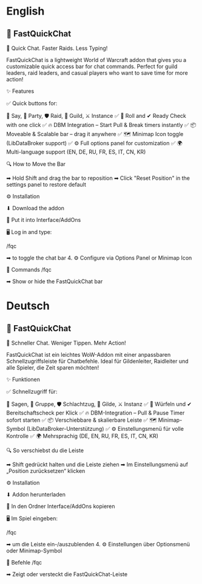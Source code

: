 # English
## 🎯 FastQuickChat

💬 Quick Chat. Faster Raids. Less Typing!

FastQuickChat is a lightweight World of Warcraft addon that gives you a customizable quick access bar for chat commands. Perfect for guild leaders, raid leaders, and casual players who want to save time for more action!

✨ Features

✅ Quick buttons for:

💬 Say, 👥 Party, 🛡 Raid, 🏰 Guild, ⚔ Instance
✅ 🎲 Roll and ✔ Ready Check with one click
✅ 🔥 DBM Integration – Start Pull & Break timers instantly
✅ 📦 Moveable & Scalable bar – drag it anywhere
✅ 🗺 Minimap Icon toggle (LibDataBroker support)
✅ ⚙ Full options panel for customization
✅ 🌍 Multi-language support (EN, DE, RU, FR, ES, IT, CN, KR)

🔍 How to Move the Bar

➡ Hold Shift and drag the bar to reposition
➡ Click "Reset Position" in the settings panel to restore default

⚙ Installation

⬇ Download the addon

📂 Put it into Interface/AddOns

🖥 Log in and type:

/fqc


➡ to toggle the chat bar
4. ⚙ Configure via Options Panel or Minimap Icon

💬 Commands
/fqc


➡ Show or hide the FastQuickChat bar

# Deutsch
## 🎯 FastQuickChat

💬 Schneller Chat. Weniger Tippen. Mehr Action!

FastQuickChat ist ein leichtes WoW-Addon mit einer anpassbaren Schnellzugriffsleiste für Chatbefehle. Ideal für Gildenleiter, Raidleiter und alle Spieler, die Zeit sparen möchten!

✨ Funktionen

✅ Schnellzugriff für:

💬 Sagen, 👥 Gruppe, 🛡 Schlachtzug, 🏰 Gilde, ⚔ Instanz
✅ 🎲 Würfeln und ✔ Bereitschaftscheck per Klick
✅ 🔥 DBM-Integration – Pull & Pause Timer sofort starten
✅ 📦 Verschiebbare & skalierbare Leiste
✅ 🗺 Minimap-Symbol (LibDataBroker-Unterstützung)
✅ ⚙ Einstellungsmenü für volle Kontrolle
✅ 🌍 Mehrsprachig (DE, EN, RU, FR, ES, IT, CN, KR)

🔍 So verschiebst du die Leiste

➡ Shift gedrückt halten und die Leiste ziehen
➡ Im Einstellungsmenü auf „Position zurücksetzen“ klicken

⚙ Installation

⬇ Addon herunterladen

📂 In den Ordner Interface/AddOns kopieren

🖥 Im Spiel eingeben:

/fqc


➡ um die Leiste ein-/auszublenden
4. ⚙ Einstellungen über Optionsmenü oder Minimap-Symbol

💬 Befehle
/fqc


➡ Zeigt oder versteckt die FastQuickChat-Leiste
